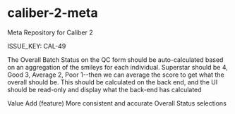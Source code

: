 # caliber-2-meta
Meta Repository for Caliber 2

ISSUE_KEY: CAL-49

The Overall Batch Status on the QC form should be auto-calculated based on an aggregation of the smileys for each individual. Superstar should be 4, Good 3, Average 2, Poor 1--then we can average the score to get what the overall should be. This should be calculated on the back end, and the UI should be read-only and display what the back-end has calculated

Value Add (feature)
More consistent and accurate Overall Status selections
